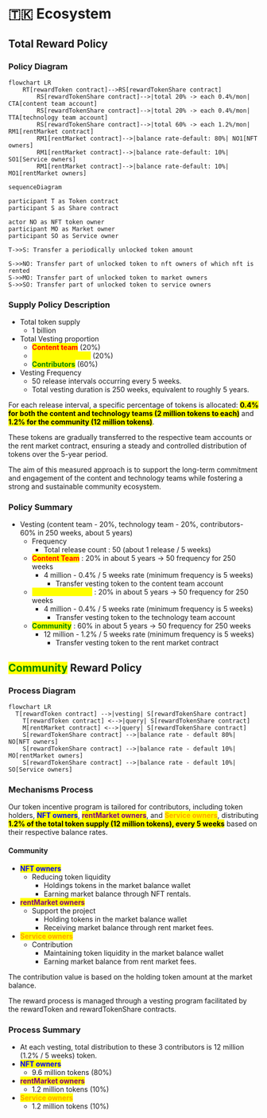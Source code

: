 # 🇹🇰 Ecosystem

## Total Reward Policy

### Policy Diagram

```mermaid
flowchart LR
    RT[rewardToken contract]-->RS[rewardTokenShare contract]
		RS[rewardTokenShare contract]-->|total 20% -> each 0.4%/mon| CTA[content team account]
		RS[rewardTokenShare contract]-->|total 20% -> each 0.4%/mon| TTA[technology team account]
		RS[rewardTokenShare contract]-->|total 60% -> each 1.2%/mon| RM1[rentMarket contract]
		RM1[rentMarket contract]-->|balance rate-default: 80%| NO1[NFT owners]
		RM1[rentMarket contract]-->|balance rate-default: 10%| SO1[Service owners]
		RM1[rentMarket contract]-->|balance rate-default: 10%| MO1[rentMarket owners]

```

```mermaid
sequenceDiagram

participant T as Token contract
participant S as Share contract

actor NO as NFT token owner
participant MO as Market owner
participant SO as Service owner

T->>S: Transfer a periodically unlocked token amount

S->>NO: Transfer part of unlocked token to nft owners of which nft is rented
S->>MO: Transfer part of unlocked token to market owners
S->>SO: Transfer part of unlocked token to service owners

```

### Supply Policy Description

* Total token supply
  * 1 billion
* Total Vesting proportion
  * <mark style="color:red;">**Content team**</mark> (20%)
  * <mark style="color:yellow;">**Technology team**</mark> (20%)
  * <mark style="color:green;">**Contributors**</mark> (60%)
* Vesting Frequency
  * 50 release intervals occurring every 5 weeks.
  * Total vesting duration is 250 weeks, equivalent to roughly 5 years.

For each release interval, a specific percentage of tokens is allocated: <mark style="background-color:yellow;">**0.4% for both the content and technology teams (2 million tokens to each)**</mark> and <mark style="background-color:yellow;">**1.2% for the community (12 million tokens)**</mark>.

These tokens are gradually transferred to the respective team accounts or the rent market contract, ensuring a steady and controlled distribution of tokens over the 5-year period.

The aim of this measured approach is to support the long-term commitment and engagement of the content and technology teams while fostering a strong and sustainable community ecosystem.

### Policy Summary

* Vesting (content team - 20%, technology team - 20%, contributors-60% in 250 weeks, about 5 years)
  * Frequency
    * Total release count : 50 (about 1 release / 5 weeks)
  * <mark style="color:red;">**Content Team**</mark> : 20% in about 5 years → 50 frequency for 250 weeks
    * 4 million - 0.4% / 5 weeks rate (minimum frequency is 5 weeks)
      * Transfer vesting token to the content team account
  * <mark style="color:yellow;">**Technology Team**</mark> : 20% in about 5 years → 50 frequency for 250 weeks
    * 4 million - 0.4% / 5 weeks rate (minimum frequency is 5 weeks)
      * Transfer vesting token to the technology team account
  * <mark style="color:green;">**Community**</mark> : 60% in about 5 years → 50 frequency for 250 weeks
    * 12 million - 1.2% / 5 weeks rate (minimum frequency is 5 weeks)
      * Transfer vesting token to the rent market contract

## <mark style="color:green;">Community</mark> Reward Policy

### Process Diagram

```mermaid
flowchart LR
  T[rewardToken contract] -->|vesting| S[rewardTokenShare contract]
	T[rewardToken contract] <-->|query| S[rewardTokenShare contract]
	M[rentMarket contract] <-->|query| S[rewardTokenShare contract]
	S[rewardTokenShare contract] -->|balance rate - default 80%| NO[NFT owners]
	S[rewardTokenShare contract] -->|balance rate - default 10%| MO[rentMarket owners]
	S[rewardTokenShare contract] -->|balance rate - default 10%| SO[Service owners]
```

### Mechanisms Process

Our token incentive program is tailored for contributors, including token holders, <mark style="color:blue;">**NFT owners**</mark>, <mark style="color:purple;">**rentMarket owners**</mark>, and <mark style="color:orange;">**Service owners**</mark>, distributing <mark style="background-color:yellow;">**1.2% of the total token supply (12 million tokens), every 5 weeks**</mark> based on their respective balance rates.

#### Community

* <mark style="color:blue;">**NFT owners**</mark>
  * Reducing token liquidity
    * Holdings tokens in the market balance wallet
    * Earning market balance through NFT rentals.
* <mark style="color:purple;">**rentMarket owners**</mark>
  * Support the project
    * Holding tokens in the market balance wallet
    * Receiving market balance through rent market fees.
* <mark style="color:orange;">**Service owners**</mark>
  * Contribution
    * Maintaining token liquidity in the market balance wallet
    * Earning market balance from rent market fees.

The contribution value is based on the holding token amount at the market balance.

The reward process is managed through a vesting program facilitated by the rewardToken and rewardTokenShare contracts.

### Process Summary

* At each vesting, total distribution to these 3 contributors is 12 million (1.2% / 5 weeks) token.
* <mark style="color:blue;">**NFT owners**</mark>
  * 9.6 million tokens (80%)
* <mark style="color:purple;">**rentMarket owners**</mark>
  * 1.2 million tokens (10%)
* <mark style="color:orange;">**Service owners**</mark>
  * 1.2 million tokens (10%)
